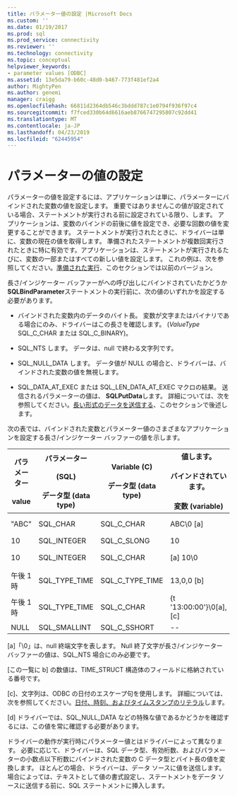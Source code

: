 ```yaml
---
title: パラメーター値の設定 |Microsoft Docs
ms.custom: ''
ms.date: 01/19/2017
ms.prod: sql
ms.prod_service: connectivity
ms.reviewer: ''
ms.technology: connectivity
ms.topic: conceptual
helpviewer_keywords:
- parameter values [ODBC]
ms.assetid: 13e5da79-b60c-48d0-b467-773f481ef2a4
author: MightyPen
ms.author: genemi
manager: craigg
ms.openlocfilehash: 66811d2364db546c3bddd787c1e0794f936f97c4
ms.sourcegitcommit: f7fced330b64d6616aeb8766747295807c92dd41
ms.translationtype: MT
ms.contentlocale: ja-JP
ms.lasthandoff: 04/23/2019
ms.locfileid: "62445954"
---
```

# <a name="setting-parameter-values"></a>パラメーターの値の設定
パラメーターの値を設定するには、アプリケーションは単に、パラメーターにバインドされた変数の値を設定します。 重要ではありませんこの値が設定されている場合、ステートメントが実行される前に設定されている限り、します。 アプリケーションは、変数のバインドの前後に値を設定でき、必要な回数の値を変更することができます。 ステートメントが実行されたときに、ドライバーは単に、変数の現在の値を取得します。 準備されたステートメントが複数回実行されたときに特に有効です。アプリケーションは、ステートメントが実行されるたびに、変数の一部またはすべての新しい値を設定します。 これの例は、次を参照してください。[準備された実行](../../../odbc/reference/develop-app/prepared-execution-odbc.md)、このセクションでは以前のバージョン。  
  
 長さ/インジケーター バッファーがへの呼び出しにバインドされていたかどうか**SQLBindParameter**ステートメントの実行前に、次の値のいずれかを設定する必要があります。  
  
-   バインドされた変数内のデータのバイト長。 変数が文字またはバイナリである場合にのみ、ドライバーはこの長さを確認します。 (*ValueType* SQL_C_CHAR または SQL_C_BINARY)。  
  
-   SQL_NTS します。 データは、null で終わる文字列です。  
  
-   SQL_NULL_DATA します。 データ値が NULL の場合と、ドライバーは、バインドされた変数の値を無視します。  
  
-   SQL_DATA_AT_EXEC または SQL_LEN_DATA_AT_EXEC マクロの結果。 送信されるパラメーターの値は、 **SQLPutData**します。 詳細については、次を参照してください。[長い形式のデータを送信する](../../../odbc/reference/develop-app/sending-long-data.md)、このセクションで後述します。  
  
 次の表では、バインドされた変数とパラメーター値のさまざまなアプリケーションを設定する長さ/インジケーター バッファーの値を示します。  
  
|パラメーター<br /><br /> value|パラメーター<br /><br /> (SQL)<br /><br /> データ型 (data type)|Variable (C)<br /><br /> データ型 (data type)|値します。<br /><br /> バインドされています。<br /><br /> 変数 (variable)|値します。<br /><br /> 長さ/インジケーター<br /><br /> バッファー [d]|  
|-------------------------|-----------------------------------------|----------------------------------|-------------------------------------|----------------------------------------------------|  
|"ABC"|SQL_CHAR|SQL_C_CHAR|ABC\0 [a]|SQL_NTS または 3|  
|10|SQL_INTEGER|SQL_C_SLONG|10|--|  
|10|SQL_INTEGER|SQL_C_CHAR|[a] 10\0|SQL_NTS または 2|  
|午後 1 時|SQL_TYPE_TIME|SQL_C_TYPE_TIME|13,0,0 [b]|--|  
|午後 1 時|SQL_TYPE_TIME|SQL_C_CHAR|{t '13:00:00'}\0[a], [c]|SQL_NTS または 14|  
|NULL|SQL_SMALLINT|SQL_C_SSHORT|--|SQL_NULL_DATA|  
  
 [a]「\0」は、null 終端文字を表します。 Null 終了文字が長さ/インジケーター バッファーの値は、SQL_NTS 場合にのみ必要です。  
  
 [この一覧に b] の数値は、TIME_STRUCT 構造体のフィールドに格納されている番号です。  
  
 [c]、文字列は、ODBC の日付のエスケープ句を使用します。 詳細については、次を参照してください。[日付、時刻、およびタイムスタンプのリテラル](../../../odbc/reference/develop-app/date-time-and-timestamp-literals.md)します。  
  
 [d] ドライバーでは、SQL_NULL_DATA などの特殊な値であるかどうかを確認するには、この値を常に確認する必要があります。  
  
 ドライバーの動作が実行時にパラメーター値とはドライバーによって異なります。 必要に応じて、ドライバーは、SQL データ型、有効桁数、およびパラメーターの小数点以下桁数にバインドされた変数の C データ型とバイト長の値を変換します。 ほとんどの場合、ドライバーは、データ ソースに値を送信します。 場合によっては、テキストとして値の書式設定し、ステートメントをデータ ソースに送信する前に、SQL ステートメントに挿入します。
